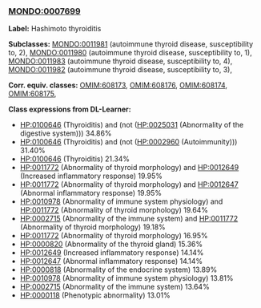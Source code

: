 
### [MONDO:0007699](http://purl.obolibrary.org/obo/MONDO_0007699)
**Label:** Hashimoto thyroiditis

**Subclasses:** [MONDO:0011981](http://purl.obolibrary.org/obo/MONDO_0011981) (autoimmune thyroid disease, susceptibility to, 2), [MONDO:0011980](http://purl.obolibrary.org/obo/MONDO_0011980) (autoimmune thyroid disease, susceptibility to, 1), [MONDO:0011983](http://purl.obolibrary.org/obo/MONDO_0011983) (autoimmune thyroid disease, susceptibility to, 4), [MONDO:0011982](http://purl.obolibrary.org/obo/MONDO_0011982) (autoimmune thyroid disease, susceptibility to, 3), 

**Corr. equiv. classes:** [OMIM:608173](http://purl.obolibrary.org/obo/OMIM_608173), [OMIM:608176](http://purl.obolibrary.org/obo/OMIM_608176), [OMIM:608174](http://purl.obolibrary.org/obo/OMIM_608174), [OMIM:608175](http://purl.obolibrary.org/obo/OMIM_608175), 

**Class expressions from DL-Learner:**

- [HP:0100646](http://purl.obolibrary.org/obo/HP_0100646) (Thyroiditis) and (not ([HP:0025031](http://purl.obolibrary.org/obo/HP_0025031) (Abnormality of the digestive system))) 34.86%
- [HP:0100646](http://purl.obolibrary.org/obo/HP_0100646) (Thyroiditis) and (not ([HP:0002960](http://purl.obolibrary.org/obo/HP_0002960) (Autoimmunity))) 31.40%
- [HP:0100646](http://purl.obolibrary.org/obo/HP_0100646) (Thyroiditis) 21.34%
- [HP:0011772](http://purl.obolibrary.org/obo/HP_0011772) (Abnormality of thyroid morphology) and [HP:0012649](http://purl.obolibrary.org/obo/HP_0012649) (Increased inflammatory response) 19.95%
- [HP:0011772](http://purl.obolibrary.org/obo/HP_0011772) (Abnormality of thyroid morphology) and [HP:0012647](http://purl.obolibrary.org/obo/HP_0012647) (Abnormal inflammatory response) 19.95%
- [HP:0010978](http://purl.obolibrary.org/obo/HP_0010978) (Abnormality of immune system physiology) and [HP:0011772](http://purl.obolibrary.org/obo/HP_0011772) (Abnormality of thyroid morphology) 19.64%
- [HP:0002715](http://purl.obolibrary.org/obo/HP_0002715) (Abnormality of the immune system) and [HP:0011772](http://purl.obolibrary.org/obo/HP_0011772) (Abnormality of thyroid morphology) 19.18%
- [HP:0011772](http://purl.obolibrary.org/obo/HP_0011772) (Abnormality of thyroid morphology) 16.95%
- [HP:0000820](http://purl.obolibrary.org/obo/HP_0000820) (Abnormality of the thyroid gland) 15.36%
- [HP:0012649](http://purl.obolibrary.org/obo/HP_0012649) (Increased inflammatory response) 14.14%
- [HP:0012647](http://purl.obolibrary.org/obo/HP_0012647) (Abnormal inflammatory response) 14.14%
- [HP:0000818](http://purl.obolibrary.org/obo/HP_0000818) (Abnormality of the endocrine system) 13.89%
- [HP:0010978](http://purl.obolibrary.org/obo/HP_0010978) (Abnormality of immune system physiology) 13.81%
- [HP:0002715](http://purl.obolibrary.org/obo/HP_0002715) (Abnormality of the immune system) 13.64%
- [HP:0000118](http://purl.obolibrary.org/obo/HP_0000118) (Phenotypic abnormality) 13.01%


